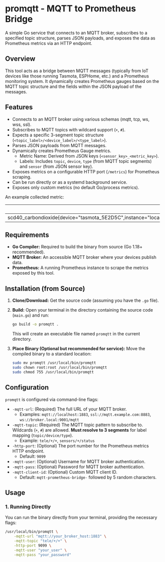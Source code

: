 # promqtt - MQTT to Prometheus Bridge

A simple Go service that connects to an MQTT broker, subscribes
to a specified topic structure, parses JSON payloads, and exposes the data as
Prometheus metrics via an HTTP endpoint.

## Overview

This tool acts as a bridge between MQTT messages (typically from IoT devices
like those running Tasmota, ESPHome, etc.) and a Prometheus monitoring system.
It dynamically creates Prometheus gauges based on the MQTT topic structure and
the fields within the JSON payload of the messages.

## Features

* Connects to an MQTT broker using various schemas (mqtt, tcp, ws, wss, ssl).
* Subscribes to MQTT topics with wildcard support (`+`, `#`).
* Expects a specific 3-segment topic structure (`<topic_label>/<device_label>/<type_label>`).
* Parses JSON payloads from MQTT messages.
* Dynamically creates Prometheus Gauge metrics.
  * Metric Name: Derived from JSON keys (`<sensor_key>_<metric_key>`).
  * Labels: Includes `topic`, `device`, `type` (from MQTT topic segments) and
  `sensor` (from JSON sensor key).
* Exposes metrics on a configurable HTTP port (`/metrics`) for Prometheus scraping.
* Can be run directly or as a systemd background service.
* Exposes only custom metrics (no default Go/process metrics).

An example collected metric:

|Element|Value|
|-------|-----|
|scd40_carbondioxide{device="tasmota_5E2D5C",instance="localhost:9099",job="tasmota_mqtt",sensor="scd40",topic="tele",type="SENSOR"}|1326|

## Requirements

* **Go Compiler:** Required to build the binary from source (Go 1.18+ recommended).
* **MQTT Broker:** An accessible MQTT broker where your devices publish data.
* **Prometheus:** A running Prometheus instance to scrape the metrics exposed
by this tool.

## Installation (from Source)

1. **Clone/Download:** Get the source code (assuming you have the `.go` file).
2. **Build:** Open your terminal in the directory containing the source code
(`main.go`) and run:

    ```bash
    go build -o promqtt .
    ```

    This will create an executable file named `promqtt` in the current directory.
3. **Place Binary (Optional but recommended for service):** Move the compiled
binary to a standard location:

    ```bash
    sudo mv promqtt /usr/local/bin/promqtt
    sudo chown root:root /usr/local/bin/promqtt
    sudo chmod 755 /usr/local/bin/promqtt
    ```

## Configuration

`promqtt` is configured via command-line flags:

* `-mqtt-url`: (Required) The full URL of your MQTT broker.
  * Examples: `mqtt://localhost:1883`, `ssl://mqtt.example.com:8883`, `ws://broker.local:9001/mqtt`
* `-mqtt-topic`: (Required) The MQTT topic pattern to subscribe to. Wildcards
(`+`, `#`) are allowed. **Must resolve to 3 segments** for label mapping (`topic/device/type`).
  * Example: `tele/+/+`, `sensors/+/status`
* `-http-port`: (Optional) The port number for the Prometheus metrics HTTP endpoint.
  * Default: `9099`
* `-mqtt-user`: (Optional) Username for MQTT broker authentication.
* `-mqtt-pass`: (Optional) Password for MQTT broker authentication.
* `-mqtt-client-id`: (Optional) Custom MQTT client ID.
  * Default: `mqtt-prometheus-bridge-` followed by 5 random characters.

## Usage

### 1. Running Directly

You can run the binary directly from your terminal, providing the necessary flags:

```bash
/usr/local/bin/promqtt \
    -mqtt-url "mqtt://your_broker_host:1883" \
    -mqtt-topic "tele/+/+" \
    -http-port 9099 \
    -mqtt-user "your_user" \
    -mqtt-pass "your_password"
